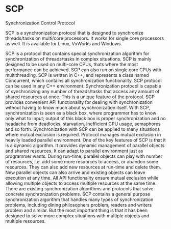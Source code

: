 SCP
======

Synchronization Control Protocol

SCP is a synchronization protocol that is designed to synchronize threads/tasks on multi/core processors.
It works for single core processors as well. It is available for Linux, VxWorks and Windows. 

SCP is a protocol that contains special synchronization algorithm for synchronization of threads/tasks
in complex situations. SCP is mainly designed to be used on multi-core CPUs, thats where the most performance
can be achieved. SCP can also run on single core CPUs with multithreading. SCP is written in C++, and represents
a class named Concurrent, which contains all synchronization functionality. SCP protocol can be used in any C++
environment. Synchronization protocol is capable of synchronizing any number of threads/tasks that access any amount
of shared resources at once. This is a unique feature of the protocol. SCP provides convenient API functionality for
dealing with synchronization without having to know much about synchronization itself. With SCP, synchronization is
seen as a black box, where programmer has to know only what to input; output of this black box is proper
synchronization and no headache from deadlocks, starvation, inefficient CPU usage, semaphores and so forth.
Synchronization with SCP can be applied to many situations where mutual exclusion is required. Protocol manages
mutual exclusion in heavily loaded parallel environment. One of the key features of SCP is that it is a dynamic
algorithm. It provides dynamic management of parallel objects and shared resources. It can adapt to parallel
environment just as programmer wants. During run-time, parallel objects can play with number of resources, i.e. add
some more resources to access, or abandon some resources. They can also add new resources at run-time and delete them.
New parallel objects can also arrive and existing objects can leave execution at any time. All API functionality
ensure mutual exclusion while allowing multiple objects to access multiple resources at the same time. There are
existing synchronization algorithms and protocols that solve concrete synchronization problems. SCP contains a 
general purpose synchronization algorithm that handles many types of synchronization problems, including dining
philosophers problem, readers and writers problem and similar. But the most important thing is that it has been
designed to solve more complex situations with multiple objects and multiple resources.

